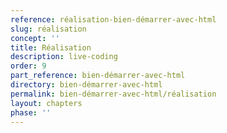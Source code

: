```yaml
---
reference: réalisation-bien-démarrer-avec-html
slug: réalisation
concept: ''
title: Réalisation
description: live-coding
order: 9
part_reference: bien-démarrer-avec-html
directory: bien-démarrer-avec-html
permalink: bien-démarrer-avec-html/réalisation
layout: chapters
phase: ''
---
```

